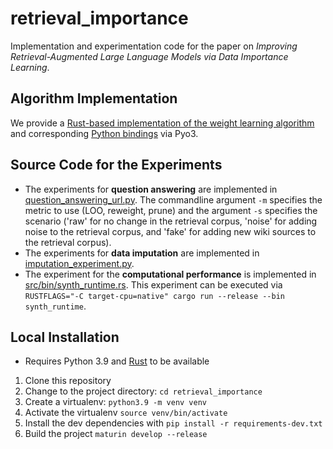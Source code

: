 # retrieval_importance

Implementation and experimentation code for the paper on _Improving Retrieval-Augmented Large Language Models via Data Importance Learning_.

## Algorithm Implementation

We provide a [Rust-based implementation of the weight learning algorithm](https://github.com/amsterdata/retrieval_importance/blob/main/src/mle/mod.rs) and corresponding [Python bindings](https://github.com/amsterdata/retrieval_importance/blob/main/src/lib.rs) via Pyo3.

## Source Code for the Experiments

 * The experiments for **question answering** are implemented in [question_answering_url.py](wikifact.py). The commandline argument ``-m`` specifies the metric to use (LOO, reweight, prune) and the argument  ``-s`` specifies the scenario ('raw' for no change in the retrieval corpus, 'noise' for adding noise to the retrieval corpus, and 'fake' for adding new wiki sources to the retrieval corpus).
 * The experiments for **data imputation** are implemented in  [imputation_experiment.py](imputation.py).
 * The experiment for the **computational performance** is implemented in [src/bin/synth_runtime.rs](synth_runtime.rs). This experiment can be executed via ``RUSTFLAGS="-C target-cpu=native" cargo run --release --bin synth_runtime``.

## Local Installation

 * Requires Python 3.9 and [Rust](https://www.rust-lang.org/tools/install) to be available
 
 1. Clone this repository
 1. Change to the project directory: `cd retrieval_importance`
 1. Create a virtualenv: `python3.9 -m venv venv`
 1. Activate the virtualenv `source venv/bin/activate`
 1. Install the dev dependencies with `pip install -r requirements-dev.txt`
 1. Build the project `maturin develop --release`
